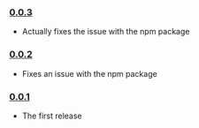 ### [0.0.3](https://github.com/jmeas/marionette.base-view/releases/tag/0.0.3)

- Actually fixes the issue with the npm package

### [0.0.2](https://github.com/jmeas/marionette.base-view/releases/tag/0.0.2)

- Fixes an issue with the npm package

### [0.0.1](https://github.com/jmeas/marionette.base-view/releases/tag/0.0.1)

- The first release